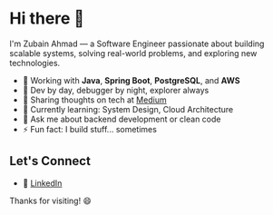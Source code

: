 # Hi there 👋

I'm Zubain Ahmad — a Software Engineer passionate about building scalable systems, solving real-world problems, and exploring new technologies.

- 🔧 Working with **Java**, **Spring Boot**, **PostgreSQL**, and **AWS**
- 🐛 Dev by day, debugger by night, explorer always
- 📝 Sharing thoughts on tech at [Medium](https://medium.com/@thezubainahmad)
- 🌱 Currently learning: System Design, Cloud Architecture
- 💬 Ask me about backend development or clean code
- ⚡ Fun fact: I build stuff... sometimes

## Let's Connect
- 💼 [LinkedIn](https://www.linkedin.com/in/zubain)

Thanks for visiting! 😄
